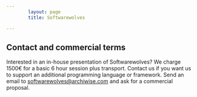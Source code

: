 ```yaml
---
        layout: page
        title: Softwarewolves

---
```


Contact and commercial terms
---

Interested in an in-house presentation of Softwarewolves?
We charge 1500&euro; for a basic 6 hour session plus transport.
Contact us if you want us to support an additional programming language or framework.
Send an email to <a href="mailto:softwarewolves@archiwise.com">softwarewolves@archiwise.com</a> and ask for a commercial proposal.
